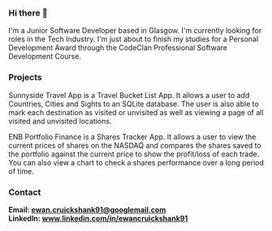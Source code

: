 ### Hi there 👋

I'm a Junior Software Developer based in Glasgow. I'm currently looking for roles in the Tech Industry. I'm just about to finish my studies for a Personal Development Award through the CodeClan Professional Software Development Course. 

### Projects

Sunnyside Travel App is a Travel Bucket List App. It allows a user to add Countries, Cities and Sights to an SQLite database. The user is also able to mark each destination as visited or unvisited as well as viewing a page of all visited and unvisited locations.

ENB Portfolio Finance is a Shares Tracker App. It allows a user to view the current prices of shares on the NASDAQ and compares the shares saved to the portfolio against the current price to show the profit/loss of each trade. You can also view a chart to check a shares performance over a long period of time. 

### Contact

<b>Email:<b> ewan.cruickshank91@googlemail.com<br>
<b>LinkedIn:<b> www.linkedin.com/in/ewancruickshank91
